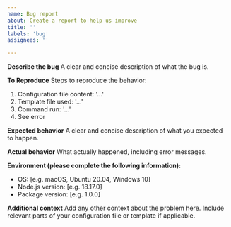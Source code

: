 ```yaml
---
name: Bug report
about: Create a report to help us improve
title: ''
labels: 'bug'
assignees: ''

---
```


**Describe the bug**
A clear and concise description of what the bug is.

**To Reproduce**
Steps to reproduce the behavior:

1. Configuration file content: '...'
2. Template file used: '...'
3. Command run: '...'
4. See error

**Expected behavior**
A clear and concise description of what you expected to happen.

**Actual behavior**
What actually happened, including error messages.

**Environment (please complete the following information):**

- OS: [e.g. macOS, Ubuntu 20.04, Windows 10]
- Node.js version: [e.g. 18.17.0]
- Package version: [e.g. 1.0.0]

**Additional context**
Add any other context about the problem here. Include relevant parts of your
configuration file or template if applicable.
